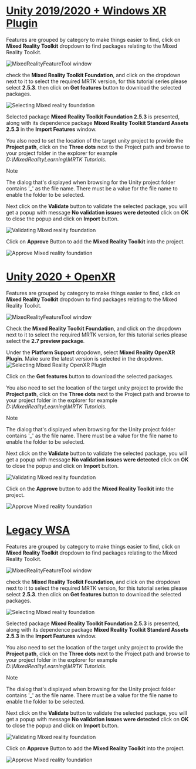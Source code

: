 # [Unity 2019/2020 + Windows XR Plugin](#tab/winxr)

Features are grouped by category to make things easier to find, click on **Mixed Reality Toolkit** dropdown to find packages relating to the Mixed Reality Toolkit.

![MixedRealityFeatureTool window](../../images/mr-learning-base/base-02-section4-step1-3.png)

check the **Mixed Reality Toolkit Foundation**, and click on the dropdown next to it to select the required MRTK version, for this tutorial series please select **2.5.3**. then click on **Get features** button to download the selected packages.

![Selecting Mixed reality foundation](../../images/mr-learning-base/base-02-section4-step1-4.png)

Selected package **Mixed Reality Toolkit Foundation 2.5.3** is presented, along with its dependence package **Mixed Reality Toolkit Standard Assets 2.5.3** in the **Import Features** window.

You also need to set the location of the target unity project to provide the **Project path**, click on the **Three dots** next to the Project path and browse to your project folder in the explorer for example _D:\MixedRealityLearning\MRTK Tutorials_.

> [!NOTE]
> The dialog that's displayed when browsing for the Unity project folder contains '_' as the file name. There must be a value for the file name to enable the folder to be selected.

Next click on the **Validate** button to validate the selected package, you will get a popup with message **No validation issues were detected** click on **OK** to close the popup and click on **Import** button.

![Validating Mixed reality foundation](../../images/mr-learning-base/base-02-section4-step1-5.png)

Click on **Approve** Button to add the **Mixed Reality Toolkit** into the project.

![Approve Mixed reality foundation](../../images/mr-learning-base/base-02-section4-step1-6.png)

# [Unity 2020 + OpenXR](#tab/openxr)
Features are grouped by category to make things easier to find, click on **Mixed Reality Toolkit** dropdown to find packages relating to the Mixed Reality Toolkit.

![MixedRealityFeatureTool window](../../images/mr-learning-base/base-02-section4-step1-3.png)

Check the **Mixed Reality Toolkit Foundation**, and click on the dropdown next to it to select the required MRTK version, for this tutorial series please select the **2.7 preview package**.


Under the **Platform Support** dropdown, select **Mixed Reality OpenXR Plugin**. Make sure the latest version is selected in the dropdown.
![Selecting Mixed Reality OpenXR Plugin](../../images/mr-learning-base/base-02-section4-step1-4-openxr.png)

Click on the **Get features** button to download the selected packages.




You also need to set the location of the target unity project to provide the **Project path**, click on the **Three dots** next to the Project path and browse to your project folder in the explorer for example _D:\MixedRealityLearning\MRTK Tutorials_.

> [!NOTE]
> The dialog that's displayed when browsing for the Unity project folder contains '_' as the file name. There must be a value for the file name to enable the folder to be selected.

Next click on the **Validate** button to validate the selected package, you will get a popup with message **No validation issues were detected** click on **OK** to close the popup and click on **Import** button.

![Validating Mixed reality foundation](../../images/mr-learning-base/base-02-section4-step1-5.png)

Click on the **Approve** button to add the **Mixed Reality Toolkit** into the project.

![Approve Mixed reality foundation](../../images/mr-learning-base/base-02-section4-step1-6.png)

# [Legacy WSA](#tab/wsa)

Features are grouped by category to make things easier to find, click on **Mixed Reality Toolkit** dropdown to find packages relating to the Mixed Reality Toolkit.

![MixedRealityFeatureTool window](../../images/mr-learning-base/base-02-section4-step1-3.png)

check the **Mixed Reality Toolkit Foundation**, and click on the dropdown next to it to select the required MRTK version, for this tutorial series please select **2.5.3**. then click on **Get features** button to download the selected packages.

![Selecting Mixed reality foundation](../../images/mr-learning-base/base-02-section4-step1-4.png)

Selected package **Mixed Reality Toolkit Foundation 2.5.3** is presented, along with its dependence package **Mixed Reality Toolkit Standard Assets 2.5.3** in the **Import Features** window.

You also need to set the location of the target unity project to provide the **Project path**, click on the **Three dots** next to the Project path and browse to your project folder in the explorer for example _D:\MixedRealityLearning\MRTK Tutorials_.

> [!NOTE]
> The dialog that's displayed when browsing for the Unity project folder contains '_' as the file name. There must be a value for the file name to enable the folder to be selected.

Next click on the **Validate** button to validate the selected package, you will get a popup with message **No validation issues were detected** click on **OK** to close the popup and click on **Import** button.

![Validating Mixed reality foundation](../../images/mr-learning-base/base-02-section4-step1-5.png)

Click on **Approve** Button to add the **Mixed Reality Toolkit** into the project.

![Approve Mixed reality foundation](../../images/mr-learning-base/base-02-section4-step1-6.png)

